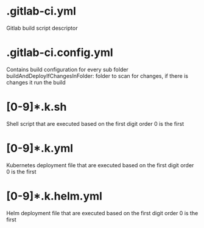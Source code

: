 # .gitlab-ci.yml
Gitlab build script descriptor

# .gitlab-ci.config.yml
Contains build configuration for every sub folder
buildAndDeployIfChangesInFolder: folder to scan for changes, if there is changes it run the build

# [0-9]*.k.sh

Shell script that are executed based on the first digit order 0 is the first

# [0-9]*.k.yml

Kubernetes deployment file that are executed based on the first digit order 0 is the first
 
# [0-9]*.k.helm.yml
 
Helm deployment file that are executed based on the first digit order 0 is the first